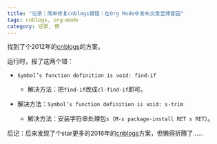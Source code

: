 ```yaml
---
title: "记录｜简单修复cnblogs报错｜在Org Mode中发布文章至博客园"
tags: cnblogs, org-mode
category: 记录, 修
---
```


找到了个2012年的[cnblogs](https://github.com/yangwen0228/unimacs/tree/bbeb3195000d8c1fd8ba436b47aa65d868769206/packages/vendor/cnblogs)的方案。

运行时，报了这两个错：

- `Symbol’s function definition is void: find-if`
  - 解决方法：把`find-if`改成`cl-find-if`即可。

- 解决方法：`Symbol’s function definition is void: s-trim`
  - 解决方法：安装字符串处理包`s`（`M-x package-install RET s RET`）。

后记：后来发现了个star更多的2016年的[cnblogs](https://www.cnblogs.com/halberd-lee/p/10989782.html)方案，但懒得折腾了……